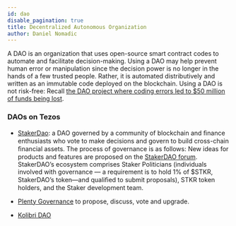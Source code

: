 ```yaml
---
id: dao
disable_pagination: true
title: Decentralized Autonomous Organization
author: Daniel Nomadic
---
```


A DAO is an organization that uses open-source smart contract codes to automate and facilitate decision-making.
Using a DAO may help prevent human error or manipulation since the decision power is no longer in the hands of a few trusted people. Rather, it is automated distributively and written as an immutable code deployed on the blockchain.
Using a DAO is not risk-free: Recall [the DAO project where coding errors led to $50 million of funds being lost](https://www.coindesk.com/understanding-dao-hack-journalists).

### DAOs on Tezos

- [StakerDao](https://www.stakerdao.com/): a DAO governed by a community of blockchain and ﬁnance enthusiasts who vote to make decisions and govern to build cross-chain ﬁnancial assets. The process of governance is as follows:
New ideas for products and features are proposed on the [StakerDAO forum](https://forum.stakerdao.com/).
StakerDAO’s ecosystem comprises Staker Politicians (individuals involved with governance — a requirement is to hold 1% of $STKR, StakerDAO’s token—and qualiﬁed to submit proposals), STKR token holders, and the Staker development team.

- [Plenty Governance](https://www.plentydefi.com/vote) to propose, discuss, vote and upgrade.

- [Kolibri DAO](https://governance.kolibri.finance/)

